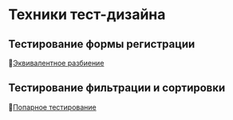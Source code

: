 # Техники тест-дизайна
## Тестирование формы регистрации
🔗[Эквивалентное разбиение](https://docs.google.com/spreadsheets/d/1-ez-MuN-oFYMX1vp6roQg2ueN5UQIWEotCBFmmQkxUA/edit?gid=1618612150#gid=1618612150)  
## Тестирование фильтрации и сортировки
🔗[Попарное тестирование](https://docs.google.com/spreadsheets/d/119LQzNI0D_naWNQaUPi5aMapD9oqFlE47xNCW9J7bkg/edit?gid=672878899#gid=672878899)  
